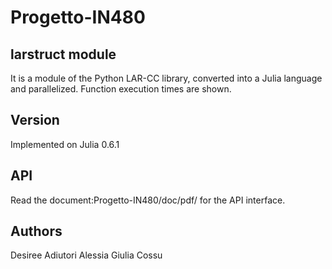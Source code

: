 # Progetto-IN480

## larstruct module

It is a module of the Python LAR-CC library, converted into a Julia language and parallelized.
Function execution times are shown.

## Version
Implemented on Julia 0.6.1

## API
Read the document:Progetto-IN480/doc/pdf/ for the API interface.

## Authors
Desiree Adiutori
Alessia Giulia Cossu
